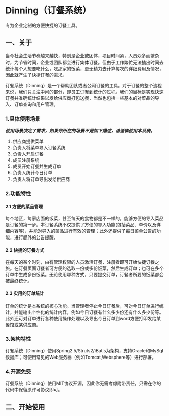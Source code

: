 Dinning（订餐系统）
========

专为企业定制的方便快捷的订餐工具。

## 一、关于

当今社会生活节奏越来越快，特别是企业或团体，项目时间紧，人员众多而繁杂时，为节省时间，企业或团队都会进行集体订餐。但由于工作繁忙无法抽出时间去统计每个人想要吃什么，吃那家的饭菜，更无精力去计算每次的详细费用及情况，因此就产生了快捷订餐的需求。

订餐系统（Dinning）是一个帮助团队或者公司订餐的工具。对于订餐的整个流程来说，我们只关注中间的部分，即员工订餐到统计的过程。我们的目标是实现快速订餐并准确统计结果以发给供应商打包送餐，当然也包括一些基本的对菜品的导入、订单查询和用户管理。

### 1.具体使用场景

___使用场景决定了需求，如果你所在的场景不是如下描述，请谨慎使用本系统。___

1. 供应商提供菜单
2. 负责人将菜单导入订餐系统
3. 负责人开启订餐
4. 成员注册系统
5. 成员开始订餐并生成订单
6. 负责人统计今日订单
7. 负责人将订单导出发给供应商

### 2.功能特性

#### 2.1 方便的菜品管理

每个地区，每家店面的饭菜，甚至每天的食物都是不一样的，能够方便的导入菜品是订餐的第一步。本订餐系统不仅提供了方便的导入功能(包括菜品、单价以及详细内容等)，并能对导入的菜品进行有效的管理；此外还提供了每日菜单公告的功能，进行额外的公告提醒。

#### 2.2 快捷的订餐方式

在每天的某个时刻，由有管理权限的人员激活订餐，注册者即可开始快捷订餐之旅。在订餐页面订餐者可方便的选取一份或多份饭菜，然后生成订单；也可在多个订单中生成多份饭菜。无论使用哪种方式，只要提交订单，订餐者所要的饭菜都会被最终统计。

#### 2.3 实用的订单统计

订单的统计是本系统的核心功能。当管理者停止今日订餐后，可对今日订单进行统计，并能输出个性化的统计内容，例如今日订餐有什么多少份还有什么多少份等。此外还可对订单进行各种使用操作处理以及导出今日订单到word方便打印发给某餐馆或某供应商。

### 3.架构特性

订餐系统（Dinning）使用Spring2.5/Struts2/iBatis为架构，支持Oracle和MySql数据库；可使用常见的Web服务器（例如Tomcat,Websphere等）进行部署。

### 4.开源免费

订餐系统（Dinning）使用MIT协议开源，因此你无需考虑附带责任，只需在你的代码中保留原许可协议即可。

## 二、开始使用

